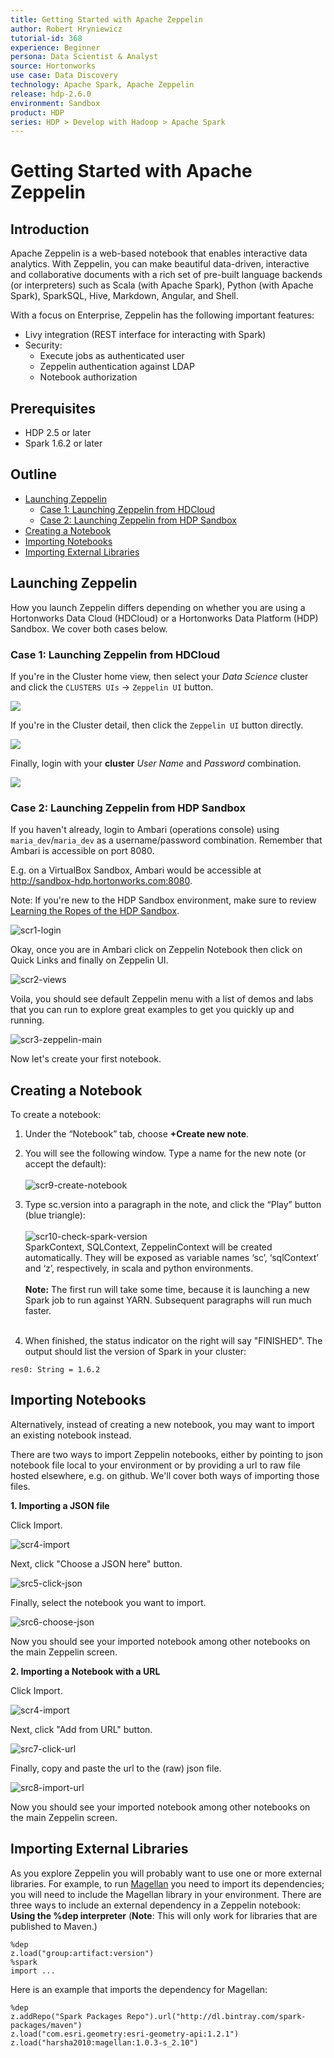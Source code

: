 ```yaml
---
title: Getting Started with Apache Zeppelin
author: Robert Hryniewicz
tutorial-id: 368
experience: Beginner
persona: Data Scientist & Analyst
source: Hortonworks
use case: Data Discovery
technology: Apache Spark, Apache Zeppelin
release: hdp-2.6.0
environment: Sandbox
product: HDP
series: HDP > Develop with Hadoop > Apache Spark
---
```



# Getting Started with Apache Zeppelin

## Introduction

Apache Zeppelin is a web-based notebook that enables interactive data analytics. With Zeppelin, you can make beautiful data-driven, interactive and collaborative documents with a rich set of pre-built language backends (or interpreters) such as Scala (with Apache Spark), Python (with Apache Spark), SparkSQL, Hive, Markdown, Angular, and Shell.

With a focus on Enterprise, Zeppelin has the following important features:

-   Livy integration (REST interface for interacting with Spark)
-   Security:
    -   Execute jobs as authenticated user
    -   Zeppelin authentication against LDAP
    -   Notebook authorization

## Prerequisites

-   HDP 2.5 or later
-   Spark 1.6.2 or later

## Outline

-   [Launching Zeppelin](#launching-zeppelin)
    -   [Case 1: Launching Zeppelin from HDCloud](#case-1-launching-zeppelin-from-hdcloud)
    -   [Case 2: Launching Zeppelin from HDP Sandbox](#case-2-launching-zeppelin-from-hdp-sandbox)
-   [Creating a Notebook](#creating-a-notebook)
-   [Importing Notebooks](#importing-notebooks)
-   [Importing External Libraries](#importing-external-libraries)

## Launching Zeppelin

How you launch Zeppelin differs depending on whether you are using a Hortonworks Data Cloud (HDCloud) or a Hortonworks Data Platform (HDP) Sandbox. We cover both cases below.

### Case 1: Launching Zeppelin from HDCloud

If you're in the Cluster home view, then select your *Data Science* cluster and click the `CLUSTERS UIs` -> `Zeppelin UI` button.

![](assets/cluster-home-screen-launch-zeppelin3.jpg)

If you're in the Cluster detail, then click the `Zeppelin UI` button directly.

![](assets/expanded-view-launch-zeppelin.jpg)

Finally, login with your **cluster** *User Name* and *Password* combination.

![](assets/login-cloud-zeppelin.jpg)

### Case 2: Launching Zeppelin from HDP Sandbox

If you haven't already, login to Ambari (operations console) using `maria_dev`/`maria_dev` as a username/password combination. Remember that Ambari is accessible on port 8080.

E.g. on a VirtualBox Sandbox, Ambari would be accessible at http://sandbox-hdp.hortonworks.com:8080.

Note: If you're new to the HDP Sandbox environment, make sure to review [Learning the Ropes of the HDP Sandbox](https://hortonworks.com/tutorial/learning-the-ropes-of-the-hortonworks-sandbox/).

![scr1-login](assets/scr1-login.png)

Okay, once you are in Ambari click on Zeppelin Notebook then click on Quick Links and finally on Zeppelin UI.

![scr2-views](assets/scr2-views.png)

Voila, you should see default Zeppelin menu with a list of demos and labs that you can run to explore great examples to get you quickly up and running.

![scr3-zeppelin-main](assets/scr3-zeppelin-main.png)

Now let's create your first notebook.

## Creating a Notebook

To create a notebook:

1. Under the “Notebook” tab, choose **+Create new note**.

2.  You will see the following window. Type a name for the new note (or accept the default): <br><br>![scr9-create-notebook](assets/scr9-create-notebook.png)

3.  Type sc.version into a paragraph in the note, and click the “Play” button (blue triangle): <br><br>![scr10-check-spark-version](assets/scr10-check-spark-version.png)<br>
SparkContext, SQLContext, ZeppelinContext will be created automatically. They will be exposed as variable names ‘sc’, ‘sqlContext’ and ‘z’, respectively, in scala and python environments.<br><br>
**Note:** The first run will take some time, because it is launching a new Spark job to run against YARN. Subsequent paragraphs will run much faster.<br><br>

4.  When finished, the status indicator on the right will say "FINISHED". The output should list the version of Spark in your cluster: <br>

~~~
res0: String = 1.6.2
~~~

## Importing Notebooks

Alternatively, instead of creating a new notebook, you may want to import an existing notebook instead.

There are two ways to import Zeppelin notebooks, either by pointing to json notebook file local to your environment or by providing a url to raw file hosted elsewhere, e.g. on github. We'll cover both ways of importing those files.

**1. Importing a JSON file**

Click Import.

![scr4-import](assets/scr4-import.png)

Next, click "Choose a JSON here" button.

![src5-click-json](assets/scr5-click-json.png)

Finally, select the notebook you want to import.

![src6-choose-json](assets/scr6-choose-json.png)

Now you should see your imported notebook among other notebooks on the main Zeppelin screen.

**2. Importing a Notebook with a URL**

Click Import.

![scr4-import](assets/scr4-import.png)

Next, click "Add from URL" button.

![src7-click-url](assets/scr7-click-url.png)

Finally, copy and paste the url to the (raw) json file.

![src8-import-url](assets/scr8-import-url.png)

Now you should see your imported notebook among other notebooks on the main Zeppelin screen.

## Importing External Libraries

As you explore Zeppelin you will probably want to use one or more external libraries. For example, to run [Magellan](http://hortonworks.com/blog/magellan-geospatial-analytics-in-spark/) you need to import its dependencies; you will need to include the Magellan library in your environment. There are three ways to include an external dependency in a Zeppelin notebook: **Using the %dep interpreter** (**Note**: This will only work for libraries that are published to Maven.)

```
%dep
z.load("group:artifact:version")
%spark
import ...
```

Here is an example that imports the dependency for Magellan:

```
%dep
z.addRepo("Spark Packages Repo").url("http://dl.bintray.com/spark-packages/maven")
z.load("com.esri.geometry:esri-geometry-api:1.2.1")
z.load("harsha2010:magellan:1.0.3-s_2.10")
```
